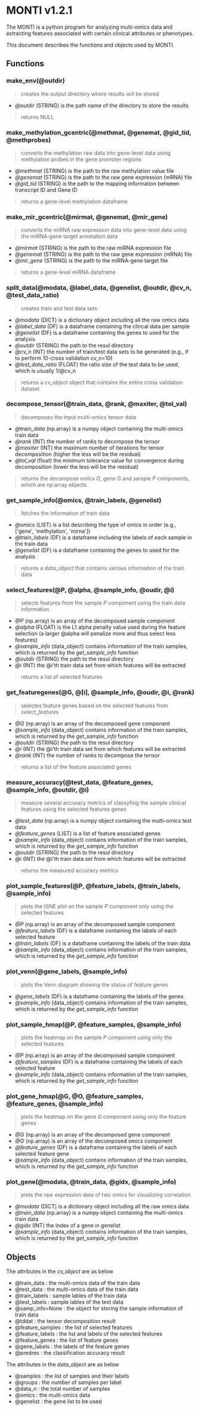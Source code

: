 # MONTI v1.2.1

The MONTI is a python program for analyzing multi-omics data and extracting features associated with certain clinical attributes or phenotypes.

This document describes the functions and objects used by MONTI.

## Functions

### make_env(@outdir)
> creates the output directory where results will be stored
- *@outdir* (STRING) is the path name of the directory to store the results
> returns NULL


### make_methylation_gcentric(@methmat, @genemat, @gid_tid, @methprobes)
> converts the methylation raw data into gene-level data using methylation probes in the gene promoter regions
- *@methmat* (STRING) is the path to the raw methylation value file
- *@genemat* (STRING) is the path to the raw gene expression (mRNA) file
- *@gid_tid* (STRING) is the path to the mapping information between transcript ID and Gene ID
> returns a gene-level methylation dataframe


### make_mir_gcentric(@mirmat, @genemat, @mir_gene)
> converts the miRNA raw expression data into gene-level data using the miRNA-gene target annotation data
- *@mirmat* (STRING) is the path to the raw miRNA expression file
- *@genemat* (STRING) is the path to the raw gene expression (mRNA) file
- *@mir_gene* (STRING) is the path to the miRNA-gene target file
> returns a gene-level miRNA dataframe


### split_data(@modata, @label_data, @genelist, @outdir, @cv_n, @test_data_ratio)
> creates train and test data sets
- *@modata* (DICT) is a dictionary object including all the raw omics data
- *@label_data* (DF) is a dataframe containing the clincal data per sample
- *@genelist* (DF) is a dataframe containing the genes to used for the analysis
- *@outdir* (STRING) the path to the resul directory
- *@cv_n* (INT) the number of train/test data sets to be generated (e.g., if to perform 10-cross validation cv_n=10)
- *@test_data_ratio* (FLOAT) the ratio size of the test data to be used, which is usually 1/@cv_n
> returns a *cv_object* object that contains the entire cross validation dataset


### decompose_tensor(@train_data, @rank, @maxiter, @tol_val)
> decomposes the input multi-omics tensor data
- *@train_data* (np.array) is a numpy object containing the multi-omics train data
- *@rank* (INT) the number of ranks to decompose the tensor
- *@maxiter* (INT) the maximum number of iterations for tensor decomposition (higher the less will be the residual)
- *@tol_val* (float) the minimum tolerance value for convergence during decomposition (lower the less will be the residual)
> returns the decompose omics *O*, gene *G* and sample *P* components, which are np.array objects


### get_sample_info(@omics, @train_labels, @genelist)
> fetches the information of train data
- *@omics* (LIST) is a list describing the type of omics in order (e.g., ['gene', 'methylation', 'mirna'])
- *@train_labels* (DF) is a dataframe including the labels of each sample in the train data
- *@genelist* (DF) is a dataframe containing the genes to used for the analysis
> returns a *data_object* that contains various information of the train data


### select_features(@P, @alpha, @sample_info, @oudir, @i)
> selects features from the sample *P* component using the train data information
- *@P* (np.array) is an array of the decomposed sample component
- *@alpha* (FLOAT) is the L1 alpha penalty value used during the feature selection (a larger @alpha will penalize more and thus select less features)
- *@sample_info* (data_object) contains information of the train samples, which is returned by the *get_sample_info* function
- *@outdir* (STRING) the path to the resul directory
- *@i* (INT) the @i'th train data set from which features will be extracted
> returns a list of selected features


### get_featuregenes(@G, @[i], @sample_info, @oudir, @i, @rank)
> selectes feature genes based on the selected features from *select_features*
- *@G* (np.array) is an array of the decomposed gene component
- *@sample_info* (data_object) contains information of the train samples, which is returned by the *get_sample_info* function
- *@outdir* (STRING) the path to the resul directory
- *@i* (INT) the @i'th train data set from which features will be extracted
- *@rank* (INT) the number of ranks to decompose the tensor
> returns a list of the feature associated genes


### measure_accuracy(@test_data, @feature_genes, @sample_info, @outdir, @i)
> measure several accuracy metrics of classyfing the sample clinical features using the selected features genes 
- *@test_data* (np.array) is a numpy object containing the multi-omics test data
- *@feature_genes* (LIST) is a list of feature associated genes
- *@sample_info* (data_object) contains information of the train samples, which is returned by the *get_sample_info* function
- *@outdir* (STRING) the path to the resul directory
- *@i* (INT) the @i'th train data set from which features will be extracted
> returns the measured accuracy metrics


### plot_sample_features(@P, @feature_labels, @train_labels, @sample_info)
> plots the tSNE plot on the sample *P* component only using the selected features
- *@P* (np.array) is an array of the decomposed sample component
- *@feature_labels* (DF) is a dataframe containing the labels of each selected feature
- *@train_labels* (DF) is a dataframe containing the labels of the train data
- *@sample_info* (data_object) contains information of the train samples, which is returned by the *get_sample_info* function


### plot_venn(@gene_labels, @sample_info)
> plots the Venn diagram showing the status of feature genes
- *@gene_labels* (DF) is a dataframe containing the labels of the genes
- *@sample_info* (data_object) contains information of the train samples, which is returned by the *get_sample_info* function


### plot_sample_hmap(@P, @feature_samples, @sample_info)
> plots the heatmap on the sample *P* component using only the selected features
- *@P* (np.array) is an array of the decomposed sample component
- *@feature_samples* (DF) is a dataframe containing the labels of each selected feature
- *@sample_info* (data_object) contains information of the train samples, which is returned by the *get_sample_info* function


### plot_gene_hmap(@G, @O, @feature_samples, @feature_genes, @sample_info)
> plots the heatmap on the gene *G* component using only the feature genes
- *@G* (np.array) is an array of the decomposed gene component
- *@O* (np.array) is an array of the decomposed omics component
- *@feature_genes* (DF) is a dataframe containing the labels of each selected feature gene
- *@sample_info* (data_object) contains information of the train samples, which is returned by the *get_sample_info* function


### plot_gene(@modata, @train_data, @gidx, @sample_info)
> plots the raw expression data of two omics for visualizing correlation
- *@modata* (DICT) is a dictionary object including all the raw omics data
- *@train_data* (np.array) is a numpy object containing the multi-omics train data
- *@gidx* (INT) the index of a gene in genelist
- *@sample_info* (data_object) contains information of the train samples, which is returned by the *get_sample_info* function



## Objects

The attributes in the *cv_object* are as below
- @train_data : the multi-omics data of the train data
- @test_data : the multi-omics data of the train data
- @train_labels : sample lables of the train data
- @test_labels  : sample lables of the test data
- @samp_info=None : the object for storing the sample information of train data
- @tddat : the tensor decomposition result
- @feature_samples : the list of selected features
- @feature_labels : the list and labels of the selected features
- @feature_genes : the list of feature genes
- @gene_labels : the labels of the feature genes
- @predres : the classification accuracy result


The attributes in the *data_object* are as below
- @samples : the list of samples and their labels
- @groups : the number of samples per label
- @data_n : the total number of samples
- @omics : the multi-omics data
- @genelist : the gene list to be used


